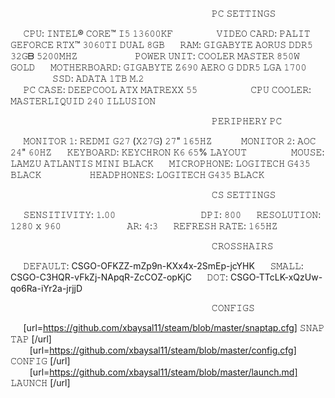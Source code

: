⠀⠀⠀⠀⠀⠀⠀⠀⠀⠀⠀⠀⠀⠀⠀⠀⠀⠀⠀⠀⠀⠀⠀⠀⠀⠀⠀⠀⠀⠀⠀ 𝙿𝙲 𝚂𝙴𝚃𝚃𝙸𝙽𝙶𝚂

⠀⠀𝙲𝙿𝚄: 𝙸𝙽𝚃𝙴𝙻® 𝙲𝙾𝚁𝙴™ 𝙸𝟻 𝟷𝟹𝟼𝟶𝟶𝙺𝙵⠀⠀⠀⠀                  ⠀ ⠀𝚅𝙸𝙳𝙴𝙾 𝙲𝙰𝚁𝙳: 𝙿𝙰𝙻𝙸𝚃 𝙶𝙴𝙵𝙾𝚁𝙲𝙴 𝚁𝚃𝚇™ 𝟹𝟶𝟼𝟶𝚃𝙸 𝙳𝚄𝙰𝙻 𝟾𝙶𝙱
⠀⠀𝚁𝙰𝙼: 𝙶𝙸𝙶𝙰𝙱𝚈𝚃𝙴 𝙰𝙾𝚁𝚄𝚂 𝙳𝙳𝚁𝟻 𝟹𝟸𝙶ᗷ 𝟻𝟸𝟶𝟶𝙼𝙷𝚉 ⠀⠀⠀                                 ⠀ ⠀  ⠀ ⠀𝙿𝙾𝚆𝙴𝚁 𝚄𝙽𝙸𝚃: 𝙲𝙾𝙾𝙻𝙴𝚁 𝙼𝙰𝚂𝚃𝙴𝚁 𝟾𝟻𝟶𝚆 𝙶𝙾𝙻𝙳 
⠀⠀𝙼𝙾𝚃𝙷𝙴𝚁𝙱𝙾𝙰𝚁𝙳: 𝙶𝙸𝙶𝙰𝙱𝚈𝚃𝙴 𝚉𝟼𝟿𝟶 𝙰𝙴𝚁𝙾 𝙶 𝙳𝙳𝚁𝟻 𝙻𝙶𝙰 𝟷𝟽𝟶𝟶⠀⠀                                          ⠀ ⠀ ⠀ ⠀ ⠀𝚂𝚂𝙳: 𝙰𝙳𝙰𝚃𝙰 𝟷𝚃𝙱 𝙼.𝟸   
⠀⠀𝙿𝙲 𝙲𝙰𝚂𝙴: 𝙳𝙴𝙴𝙿𝙲𝙾𝙾𝙻 𝙰𝚃𝚇 𝙼𝙰𝚃𝚁𝙴𝚇𝚇 𝟻𝟻 ⠀              ⠀                          ⠀ ⠀ ⠀ ⠀𝙲𝙿𝚄 𝙲𝙾𝙾𝙻𝙴𝚁: 𝙼𝙰𝚂𝚃𝙴𝚁𝙻𝙸𝚀𝚄𝙸𝙳 𝟸𝟺𝟶 𝙸𝙻𝙻𝚄𝚂𝙸𝙾𝙽

⠀⠀⠀⠀⠀⠀⠀⠀⠀⠀⠀⠀⠀⠀⠀⠀⠀⠀⠀⠀⠀⠀⠀⠀⠀⠀⠀⠀⠀⠀⠀ 𝙿𝙴𝚁𝙸𝙿𝙷𝙴𝚁𝚈 𝙿𝙲

⠀⠀𝙼𝙾𝙽𝙸𝚃𝙾𝚁 𝟷: 𝚁𝙴𝙳𝙼𝙸 𝙶𝟸𝟽 (𝚇𝟸𝟽𝙶) 𝟸𝟽" 𝟷𝟼𝟻𝙷𝚉 ⠀ ⠀       ⠀ 𝙼𝙾𝙽𝙸𝚃𝙾𝚁 𝟸: 𝙰𝙾𝙲 𝟸𝟺" 𝟼𝟶𝙷𝚉 
⠀⠀𝙺𝙴𝚈𝙱𝙾𝙰𝚁𝙳: 𝙺𝙴𝚈𝙲𝙷𝚁𝙾𝙽 𝙺𝟼 𝟼𝟻% 𝙻𝙰𝚈𝙾𝚄𝚃 ⠀ ⠀ ⠀       ⠀⠀ 𝙼𝙾𝚄𝚂𝙴: 𝙻𝙰𝙼𝚉𝚄 𝙰𝚃𝙻𝙰𝙽𝚃𝙸𝚂 𝙼𝙸𝙽𝙸 𝙱𝙻𝙰𝙲𝙺
⠀⠀𝙼𝙸𝙲𝚁𝙾𝙿𝙷𝙾𝙽𝙴: 𝙻𝙾𝙶𝙸𝚃𝙴𝙲𝙷 𝙶𝟺𝟹𝟻 𝙱𝙻𝙰𝙲𝙺 ⠀⠀ ⠀ ⠀⠀⠀  𝙷𝙴𝙰𝙳𝙿𝙷𝙾𝙽𝙴𝚂: 𝙻𝙾𝙶𝙸𝚃𝙴𝙲𝙷 𝙶𝟺𝟹𝟻 𝙱𝙻𝙰𝙲𝙺

⠀⠀⠀⠀⠀⠀⠀⠀⠀⠀⠀⠀⠀⠀⠀⠀⠀⠀⠀⠀⠀⠀⠀⠀⠀⠀⠀⠀⠀⠀⠀ 𝙲𝚂 𝚂𝙴𝚃𝚃𝙸𝙽𝙶𝚂

⠀⠀𝚂𝙴𝙽𝚂𝙸𝚃𝙸𝚅𝙸𝚃𝚈: 𝟷.𝟶𝟶    ⠀⠀ ⠀ ⠀⠀⠀                ⠀ ⠀ ⠀⠀⠀𝙳𝙿𝙸: 𝟾𝟶𝟶
⠀⠀𝚁𝙴𝚂𝙾𝙻𝚄𝚃𝙸𝙾𝙽: 𝟷𝟸𝟾𝟶 𝚡 𝟿𝟼𝟶 ⠀⠀ ⠀ ⠀⠀⠀         ⠀ ⠀ 𝙰𝚁: 𝟺:𝟹
⠀⠀𝚁𝙴𝙵𝚁𝙴𝚂𝙷 𝚁𝙰𝚃𝙴: 𝟷𝟼𝟻𝙷𝚉

⠀⠀⠀⠀⠀⠀⠀⠀⠀⠀⠀⠀⠀⠀⠀⠀⠀⠀⠀⠀⠀⠀⠀⠀⠀⠀⠀⠀⠀⠀⠀ 𝙲𝚁𝙾𝚂𝚂𝙷𝙰𝙸𝚁𝚂

⠀⠀𝙳𝙴𝙵𝙰𝚄𝙻𝚃: CSGO-OFKZZ-mZp9n-KXx4x-2SmEp-jcYHK
⠀⠀𝚂𝙼𝙰𝙻𝙻: CSGO-C3HQR-vFkZj-NApqR-ZcCOZ-opKjC
⠀⠀𝙳𝙾𝚃: CSGO-TTcLK-xQzUw-qo6Ra-iYr2a-jrjjD

⠀⠀⠀⠀⠀⠀⠀⠀⠀⠀⠀⠀⠀⠀⠀⠀⠀⠀⠀⠀⠀⠀⠀⠀⠀⠀⠀⠀⠀⠀⠀ 𝙲𝙾𝙽𝙵𝙸𝙶𝚂

⠀⠀[url=https://github.com/xbaysal11/steam/blob/master/snaptap.cfg] 𝚂𝙽𝙰𝙿 𝚃𝙰𝙿 [/url]⠀ ⠀ ⠀⠀⠀                ⠀ ⠀ ⠀⠀⠀[url=https://github.com/xbaysal11/steam/blob/master/config.cfg] 𝙲𝙾𝙽𝙵𝙸𝙶  [/url] ⠀ ⠀⠀⠀                ⠀ ⠀ ⠀⠀⠀[url=https://github.com/xbaysal11/steam/blob/master/launch.md] 𝙻𝙰𝚄𝙽𝙲𝙷  [/url]

